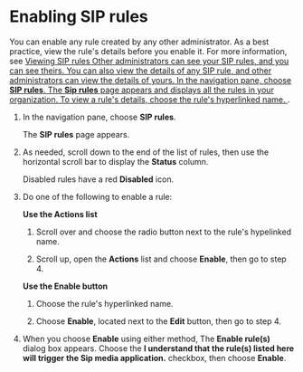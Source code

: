 # Enabling SIP rules<a name="enable-sip-rule"></a>

You can enable any rule created by any other administrator\. As a best practice, view the rule's details before you enable it\. For more information, see [ Viewing SIP rules  Other administrators can see your SIP rules, and you can see theirs\. You can also view the details of any SIP rule, and other administrators can view the details of yours\.  In the navigation pane, choose **SIP rules**\. The **Sip rules** page appears and displays all the rules in your organization\. To view a rule's details, choose the rule's hyperlinked name\.  ](viewing-sip-rules.md#viewing-sip-rules.title)\.

1. In the navigation pane, choose **SIP rules**\.

   The **SIP rules** page appears\.

1. As needed, scroll down to the end of the list of rules, then use the horizontal scroll bar to display the **Status** column\.

   Disabled rules have a red **Disabled** icon\.

1. Do one of the following to enable a rule:

   **Use the Actions list**

   1. Scroll over and choose the radio button next to the rule's hypelinked name\.

   1. Scroll up, open the **Actions** list and choose **Enable**, then go to step 4\.

   **Use the Enable button**

   1. Choose the rule's hyperlinked name\.

   1. Choose **Enable**, located next to the **Edit** button, then go to step 4\.

1. When you choose **Enable** using either method, The **Enable rule\(s\)** dialog box appears\. Choose the ****I understand that the rule\(s\) listed here will trigger the Sip media application\.**** checkbox, then choose **Enable**\. 